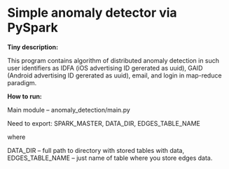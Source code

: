 # Simple anomaly detector via PySpark

**Tiny description:**

  This program contains algorithm of distributed anomaly detection in such user identifiers as IDFA (iOS advertising ID gererated as uuid), GAID (Android advertising ID gererated as uuid), email, and login in map-reduce paradigm.


**How to run:**

Main module – anomaly_detection/main.py

Need to export: SPARK_MASTER, DATA_DIR, EDGES_TABLE_NAME

where

DATA_DIR – full path to directory with stored tables with data, 
EDGES_TABLE_NAME – just name of table where you store edges data.
